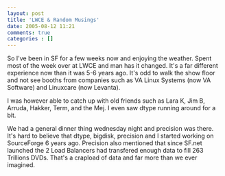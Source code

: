 ```yaml
---
layout: post
title: 'LWCE & Random Musings'
date: 2005-08-12 11:21
comments: true
categories : []
---  
```


So I've been in SF for a few weeks now and enjoying the weather. Spent most of the week over at LWCE and man has it changed. It's a far different experience now than it was 5-6 years ago. It's odd to walk the show floor and not see booths from companies such as VA Linux Systems (now VA Software) and Linuxcare (now Levanta).

I was however able to catch up with old friends such as Lara K, Jim B, Arruda, Hakker, Term, and the Mej. I even saw dtype running around for a bit.

We had a general dinner thing wednesday night and precision was there. It's hard to believe that dtype, bigdisk, precision and I started working on SourceForge 6 years ago. Precision also mentioned that since SF.net launched the 2 Load Balancers had transfered enough data to fill 263 Trillions DVDs. That's a crapload of data and far more than we ever imagined.



